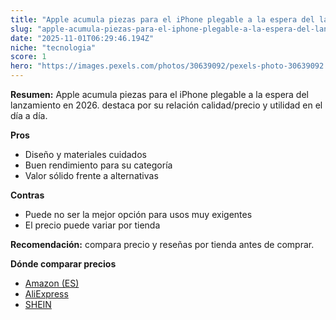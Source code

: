 ```yaml
---
title: "Apple acumula piezas para el iPhone plegable a la espera del lanzamiento en 2026."
slug: "apple-acumula-piezas-para-el-iphone-plegable-a-la-espera-del-lanzamiento-en-2026"
date: "2025-11-01T06:29:46.194Z"
niche: "tecnologia"
score: 1
hero: "https://images.pexels.com/photos/30639092/pexels-photo-30639092.jpeg?auto=compress&cs=tinysrgb&fit=crop&h=627&w=1200&auto=compress&cs=tinysrgb&w=1200&h=675&fit=crop"
---
```


**Resumen:** Apple acumula piezas para el iPhone plegable a la espera del lanzamiento en 2026. destaca por su relación calidad/precio y utilidad en el día a día.

**Pros**
- Diseño y materiales cuidados
- Buen rendimiento para su categoría
- Valor sólido frente a alternativas

**Contras**
- Puede no ser la mejor opción para usos muy exigentes
- El precio puede variar por tienda

**Recomendación:** compara precio y reseñas por tienda antes de comprar.

**Dónde comparar precios**
- [Amazon (ES)](https://www.amazon.es/s?k=Apple%20acumula%20piezas%20para%20el%20iPhone%20plegable%20a%20la%20espera%20del%20lanzamiento%20en%202026.&tag=teknovashop25-21)
- [AliExpress](https://www.aliexpress.com/wholesale?SearchText=Apple%20acumula%20piezas%20para%20el%20iPhone%20plegable%20a%20la%20espera%20del%20lanzamiento%20en%202026.)
- [SHEIN](https://www.shein.com/pdsearch/Apple%20acumula%20piezas%20para%20el%20iPhone%20plegable%20a%20la%20espera%20del%20lanzamiento%20en%202026.)